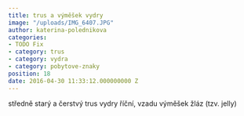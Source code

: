 ```yaml
---
title: trus a výměšek vydry
image: "/uploads/IMG_6407.JPG"
author: katerina-polednikova
categories:
- TODO Fix
- category: trus
- category: vydra
- category: pobytove-znaky
position: 18
date: 2016-04-30 11:33:12.000000000 Z
---
```

středně starý a čerstvý trus vydry říční, vzadu výměšek žláz (tzv.
jelly)

